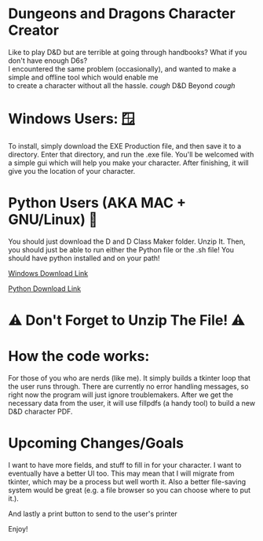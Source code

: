 # Dungeons and Dragons Character Creator

Like to play D&D but are terrible at going through handbooks? What if you don't have enough D6s? <br>
I encountered the same problem (occasionally), and wanted to make a simple and offline tool which would enable me<br>
to create a character without all the hassle. *cough* <a href="https://www.dndbeyond.com/" style="text-decoration:none;">D&D Beyond</a> *cough*

# Windows Users: 🪟 
To install, simply download the EXE Production file, and then save it to a directory. Enter that directory, and run the .exe file. You'll be welcomed with a simple gui which will help you make your character. After finishing, it will give you the location of your character.

# Python Users (AKA MAC + GNU/Linux) 🐍
You should just download the D and D Class Maker folder. Unzip It. Then, you should just be able to run either the Python file or the .sh file! You should have python installed and on your path!

<a href="https://downgit.github.io/#/home?url=https://github.com/Zackmartin238/DungeonsAndDragons-Character-Creator-and-PDF-Generator/tree/main/EXE%20Production"> Windows Download Link</a>

<a href="https://downgit.github.io/#/home?url=https://github.com/Zackmartin238/DungeonsAndDragons-Character-Creator-and-PDF-Generator/tree/main/D%20and%20D%20Class%20maker"> Python Download Link </a>

# ⚠️ Don't Forget to Unzip The File! ⚠️


# How the code works:

For those of you who are nerds (like me). It simply builds a tkinter loop that the user runs through. There are currently no error handling messages, so right now the program will just ignore troublemakers. After we get the necessary data from the user, it will use fillpdfs (a handy tool) to build a new D&D character PDF. 

# Upcoming Changes/Goals

I want to have more fields, and stuff to fill in for your character. I want to eventually have a better UI too. This may mean that I will migrate from tkinter, which may be a process but well worth it. Also a better file-saving system would be great (e.g. a file browser so you can choose where to put it.). 

And lastly a print button to send to the user's printer

Enjoy!
